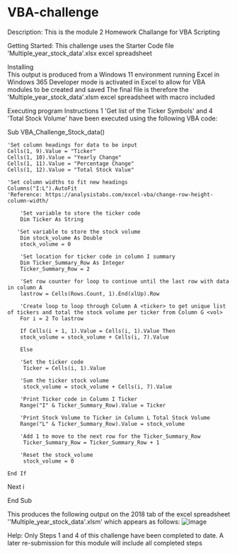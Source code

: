# VBA-challenge

Description:
  This is the module 2 Homework Challange for VBA Scripting

Getting Started:
  This challenge uses the Starter Code file 'Multiple_year_stock_data'.xlsx excel spreadsheet

Installing  
  This output is produced from a Windows 11 environment running Excel in Windows 365
  Developer mode is activated in Excel to allow for VBA modules to be created and saved 
  The final file is therefore the 'Multiple_year_stock_data'.xlsm excel spreadsheet with macro included

Executing program
  Instructions 1 'Get list of the Ticker Symbols' and 4 'Total Stock Volume' have been executed using the following VBA code:

Sub VBA_Challenge_Stock_data()

    'Set column headings for data to be input
    Cells(1, 9).Value = "Ticker"
    Cells(1, 10).Value = "Yearly Change"
    Cells(1, 11).Value = "Percentage Change"
    Cells(1, 12).Value = "Total Stock Value"

    'Set column widths to fit new headings
    Columns("I:L").AutoFit
    'Reference: https://analysistabs.com/excel-vba/change-row-height-column-width/
    
        'Set variable to store the ticker code
        Dim Ticker As String
    
       'Set variable to store the stock volume
        Dim stock_volume As Double
        stock_volume = 0

        'Set location for ticker code in column I summary
        Dim Ticker_Summary_Row As Integer
        Ticker_Summary_Row = 2
        
        'Set row counter for loop to continue until the last row with data in column A
        lastrow = Cells(Rows.Count, 1).End(xlUp).Row
                       
        'Create loop to loop through Column A <ticker> to get unique list of tickers and total the stock volume per ticker from Column G <vol>
        For i = 2 To lastrow
        
        If Cells(i + 1, 1).Value = Cells(i, 1).Value Then
        stock_volume = stock_volume + Cells(i, 7).Value
                
        Else
        
        'Set the ticker code
         Ticker = Cells(i, 1).Value
        
        'Sum the ticker stock volume
         stock_volume = stock_volume + Cells(i, 7).Value
        
        'Print Ticker code in Column I Ticker
        Range("I" & Ticker_Summary_Row).Value = Ticker
        
        'Print Stock Volume to Ticker in Column L Total Stock Volume
        Range("L" & Ticker_Summary_Row).Value = stock_volume
        
        'Add 1 to move to the next row for the Ticker_Summary_Row
         Ticker_Summary_Row = Ticker_Summary_Row + 1
        
        'Reset the stock_volume
         stock_volume = 0
        
    End If
    
  Next i

End Sub

This produces the following output on the 2018 tab of the excel spreadsheet ''Multiple_year_stock_data'.xlsm'
which appears as follows:
![image](https://github.com/ElizabethDashwood/VBA-challenge/assets/160380658/16fea123-9213-49c3-9339-06874e9d22ba)

Help:
Only Steps 1 and 4 of this challenge have been completed to date. 
A later re-submission for this module will include all completed steps
